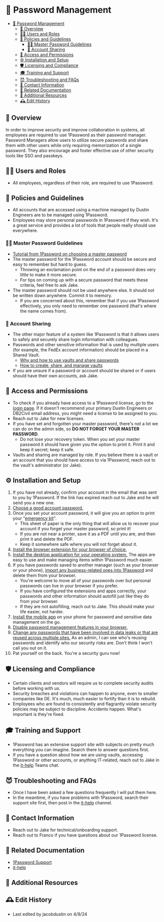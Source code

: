 # 🤫 Password Management

<!-- TOC -->
* [🤫 Password Management](#-password-management)
  * [🌟 Overview](#-overview)
  * [👨‍🦰 Users and Roles](#-users-and-roles)
  * [📒 Policies and Guidelines](#-policies-and-guidelines)
    * [🧙‍♂️ Master Password Guidelines](#-master-password-guidelines)
    * [🤝 Account Sharing](#-account-sharing)
  * [🔑 Access and Permissions](#-access-and-permissions)
  * [⚙️ Installation and Setup](#-installation-and-setup)
  * [🛡️ Licensing and Compliance](#-licensing-and-compliance)
  * [🎓 Training and Support](#-training-and-support)
  * [😈 Troubleshooting and FAQs](#-troubleshooting-and-faqs)
  * [📇 Contact Information](#-contact-information)
  * [🔗 Related Documentation](#-related-documentation)
  * [📑 Additional Resources](#-additional-resources)
  * [🕰️ Edit History](#-edit-history)
<!-- TOC -->

## 🌟 Overview
In order to improve security and improve collaboration in systems, all employees are required to use 1Password as their password manager.
Password Managers allow users to utilize secure passwords and share them with other users while only requiring memorization of a single password.
They also encourage and foster effective use of other security tools like SSO and passkeys.

## 👨‍🦰 Users and Roles
- All employees, regardless of their role, are required to use 1Password. 

## 📒 Policies and Guidelines
- All accounts that are accessed using a machine managed by Dustin Engineers are to be managed using 1Password.
- Employees may store personal passwords in 1Password if they wish. It's a great service and provides a lot of tools that people really should use everywhere.
### 🧙‍♂️ Master Password Guidelines
- [Tutorial from 1Password on choosing a master password](https://support.1password.com/strong-account-password/)
- The master password for the 1Password account should be secure and easy to remember but hard to guess.
  - Throwing an exclamation point on the end of a password does very little to make it more secure.
  - For tips on coming up with a secure password that meets these criteria, feel free to ask Jake.
- The master password should not be used anywhere else. It should not be written down anywhere. Commit it to memory.
  - If you are concerned about this, remember that if you use 1Password effectively, you only need to remember one password (that's where the name comes from).
### 🤝 Account Sharing
- The other major feature of a system like 1Password is that it allows users to safely and securely share login information with colleagues.
- Passwords and other sensitive information that is used by multiple users (for example, the FedEx account information) should be placed in a Shared Vault.
  - [Why and how to use vaults and share passwords](https://support.1password.com/share-items/)
  - [How to create, share, and manage vaults](https://support.1password.com/create-share-vaults-teams/)
- If you are unsure if a password or account should be shared or if users should have their own accounts, ask Jake.

## 🔑 Access and Permissions
- To check if you already have access to a 1Password license, go to the [login page](https://start.1password.com/signin?l=en). If it doesn't recommend your primary Dustin Engineers or DB2Civil email address, you might need a license to be assigned to you.
- Reach out to Jake for new licenses.
- If you have set and forgotten your master password, there's not a lot we can do on the admin side, so **DO NOT FORGET YOUR MASTER PASSWORD**.
  - Do not lose your recovery token. When you set your master password it should have given you the option to print it. Print it and keep it secret; keep it safe.
- Vaults and sharing are managed by role. If you believe there is a vault or an account that you should have access to via 1Password, reach out to the vault's administrator (or Jake).

## ⚙️ Installation and Setup
1. If you have not already, confirm your account in the email that was sent to you by 1Password. If the link has expired reach out to Jake and he will send you a new one.
2. [Choose a good account password.](https://support.1password.com/strong-account-password/)
3. Once you set your account password, it will give you an option to print your "[emergency kit](https://support.1password.com/emergency-kit/)". 
   - This sheet of paper is the only thing that will allow us to recover your account if you forget your master password, so print it! 
   - If you are not near a printer, save it as a PDF until you are, and then print it and delete the PDF. 
   - Keep it somewhere safe where you will not forget about it.
4. [Install the browser extension for your browser of choice.](https://support.1password.com/explore/browser/)
5. [Install the desktop application for your operating system.](https://support.1password.com/get-the-apps/) The apps are easy to use and make managing items within 1Password much easier.
6. If you have passwords saved to another manager (such as your browser or your phone), [import any business-related ones into 1Password](https://support.1password.com/import/) and delete them from your browser.
   - You're welcome to move all of your passwords over but personal passwords can live in your browser if you prefer.
   - If you have configured the extensions and apps correctly, your passwords and other information should autofill just like they do from your browser.
   - If they are not autofilling, reach out to Jake. This should make your life easier, not harder.
7. [Install the mobile app](https://support.1password.com/get-the-apps/) on your phone for password and sensitive data management on the go.
8. [Disable password management features in your browser.](https://support.1password.com/disable-browser-password-manager/)
9. [Change any passwords that have been involved in data leaks or that are reused across multiple sites.](https://support.1password.com/watchtower/) As an admin, I can see who's reusing passwords and identify who our security risks are. Don't think I won't call you out on it.
10. Pat yourself on the back. You're a security guru now!

## 🛡️ Licensing and Compliance
- Certain clients and vendors will require us to complete security audits before working with us.
- Security breaches and violations can happen to anyone, even to smaller companies like DE. It's much, much easier to fortify than it is to rebuild.
- Employees who are found to consistently and flagrantly violate security policies may be subject to discipline. Accidents happen. What's important is they're fixed.

## 🎓 Training and Support
- 1Password has an extensive support site with subjects on pretty much everything you can imagine. Search there to answer questions first.
- If you have a question about how we are using vaults, accessing 1Password or other accounts, or anything IT-related, reach out to Jake in the [it-help](https://teams.microsoft.com/l/channel/19%3Ae79d6b41437e4148bbc5cec536e0ba85%40thread.tacv2/it-help?groupId=7dd20eb7-eff1-4d7f-8a6f-189136f527ab&tenantId=29ab7786-7612-4498-bfd5-58adab8b3a0d) Teams chat.

## 😈 Troubleshooting and FAQs
- Once I have been asked a few questions frequently I will put them here.
- In the meantime, if you have problems with 1Password, search their support site first, then post in the [it-help](https://teams.microsoft.com/l/channel/19%3Ae79d6b41437e4148bbc5cec536e0ba85%40thread.tacv2/it-help?groupId=7dd20eb7-eff1-4d7f-8a6f-189136f527ab&tenantId=29ab7786-7612-4498-bfd5-58adab8b3a0d) channel.

## 📇 Contact Information
- Reach out to Jake for technical/onboarding support.
- Reach out to Franco if you have questions about our 1Password license.

## 🔗 Related Documentation
- [1Password Support](https://support.1password.com/)
- [it-help](https://teams.microsoft.com/l/channel/19%3Ae79d6b41437e4148bbc5cec536e0ba85%40thread.tacv2/it-help?groupId=7dd20eb7-eff1-4d7f-8a6f-189136f527ab&tenantId=29ab7786-7612-4498-bfd5-58adab8b3a0d)

## 📑 Additional Resources

## 🕰️ Edit History
- Last edited by jacobdustin on 4/9/24